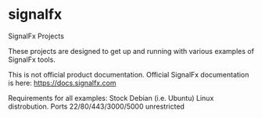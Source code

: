 # signalfx
SignalFx Projects

These projects are designed to get up and running with various examples of SignalFx tools.

This is not official product documentation. Official SignalFx documentation is here: https://docs.signalfx.com

Requirements for all examples:
Stock Debian (i.e. Ubuntu) Linux distrobution.
Ports 22/80/443/3000/5000 unrestricted
